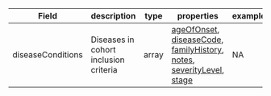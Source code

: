 |Field | description | type | properties | example | enum|
| ---| ---| ---| ---| ---| --- |
| diseaseConditions | Diseases in cohort inclusion criteria | array | [ageOfOnset](./ageOfOnset.md), [diseaseCode](./diseaseCode.md), [familyHistory](./familyHistory.md), [notes](./notes.md), [severityLevel](./severityLevel.md), [stage](./stage.md) | NA | NA|
